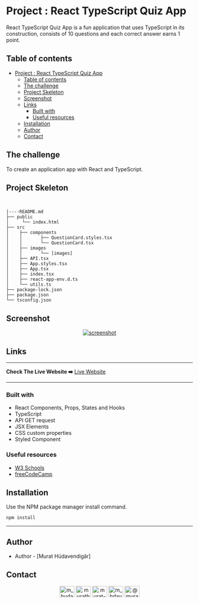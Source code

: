 # Project : React TypeScript Quiz App

React TypeScript Quiz App is a fun application that uses TypeScript in its construction, consists of 10 questions and each correct answer earns 1 point.

## Table of contents

- [Project : React TypeScript Quiz App](#project--react-typescript-quiz-app)
  - [Table of contents](#table-of-contents)
  - [The challenge](#the-challenge)
  - [Project Skeleton](#project-skeleton)
  - [Screenshot](#screenshot)
  - [Links](#links)
    - [Built with](#built-with)
    - [Useful resources](#useful-resources)
  - [Installation](#installation)
  - [Author](#author)
  - [Contact](#contact)

## The challenge

To create an application app with React and TypeScript.

## Project Skeleton

```


|----README.md
├── public
│     └── index.html
├── src
│    ├── components
│    │       ├── QuestionCard.styles.tsx
│    │       └── QuestionCard.tsx
│    ├── images
│    │       └── [images]
│    ├── API.tsx
│    ├── App.styles.tsx
│    ├── App.tsx
│    ├── index.tsx
│    ├── react-app-env.d.ts
│    └── utils.ts
├── package-lock.json
├── package.json
└── tsconfig.json
```

## Screenshot

<p align="center">
<a href="https://react-typescript-quiz-app-nu.vercel.app/"><img src="https://media-exp1.licdn.com/dms/image/C4D22AQG1TNPkPVWNhw/feedshare-shrink_800/0/1669823576628?e=1672876800&v=beta&t=cz18JaR2CbWLyrJxNrhtngnrFWLQa6NljboAZHVrdgM" alt="screenshot"></a>
</p>

## Links

<hr>
<b>Check The Live Website ➡️</b> <a href="https://react-typescript-quiz-app-nu.vercel.app/">Live Website</a>
<hr>

### Built with

- React Components, Props, States and Hooks
- TypeScript
- API GET request
- JSX Elements
- CSS custom properties
- Styled Component

### Useful resources

- [W3 Schools](https://www.w3schools.com/)
- [freeCodeCamp](https://www.freecodecamp.org/)

## Installation

Use the NPM package manager install command.

```bash
npm install
```

---

## Author

- Author - [Murat Hüdavendigâr]

## Contact

<p align="center">
<a href="https://codepen.io/m_hudavendigar" target="blank"><img align="center" src="https://raw.githubusercontent.com/rahuldkjain/github-profile-readme-generator/master/src/images/icons/Social/codepen.svg" alt="m_hudavendigar" height="30" width="40" /></a>
<a href="https://twitter.com/murathoncu" target="blank"><img align="center" src="https://raw.githubusercontent.com/rahuldkjain/github-profile-readme-generator/master/src/images/icons/Social/twitter.svg" alt="murathoncu" height="30" width="40" /></a>
<a href="https://www.linkedin.com/in/murathudavendigaroncu/" target="blank"><img align="center" src="https://raw.githubusercontent.com/rahuldkjain/github-profile-readme-generator/master/src/images/icons/Social/linked-in-alt.svg" alt="murat-hüdavendigâr-öncü-232749246" height="30" width="40" /></a>
<a href="https://instagram.com/m_hdavendigr" target="blank"><img align="center" src="https://raw.githubusercontent.com/rahuldkjain/github-profile-readme-generator/master/src/images/icons/Social/instagram.svg" alt="m_hdavendigr" height="30" width="40" /></a>
  <a href="https://medium.com/@murathoncu" target="blank"><img align="center" src="https://raw.githubusercontent.com/rahuldkjain/github-profile-readme-generator/master/src/images/icons/Social/medium.svg" alt="@murathoncu" height="30" width="40" /></a>
</p>
